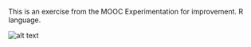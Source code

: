 This is an exercise from the MOOC Experimentation for improvement. R language.

![alt text](https://raw.githubusercontent.com/alexandrenm/solar-energy-improvement/energy-delivery-efficiency.png)
